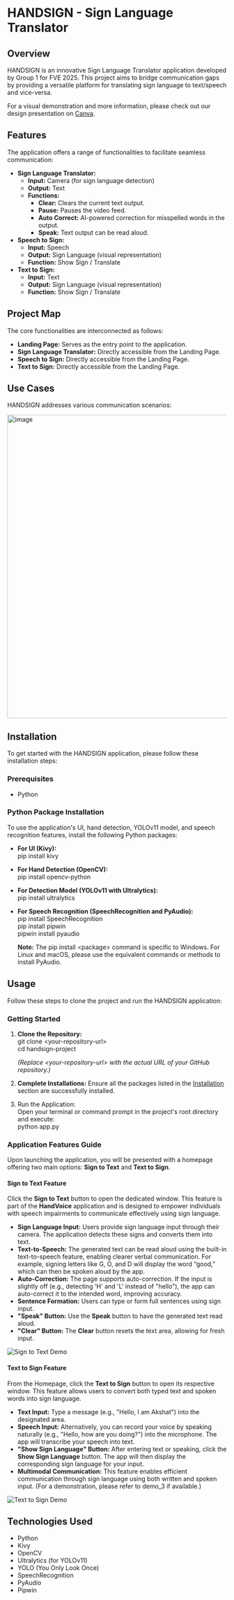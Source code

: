 # **HANDSIGN \- Sign Language Translator**

## **Overview**

HANDSIGN is an innovative Sign Language Translator application developed by Group 1 for FVE 2025\. This project aims to bridge communication gaps by providing a versatile platform for translating sign language to text/speech and vice-versa.

For a visual demonstration and more information, please check out our design presentation on [Canva](https://www.canva.com/design/DAGlpdPJcUo/ex1hLADz94YlG9FArJYQ1Q/edit?utm_content=DAGlpdPJcUo&utm_campaign=designshare&utm_medium=link2&utm_source=sharebutton&authuser=0).

## **Features**

The application offers a range of functionalities to facilitate seamless communication:

* **Sign Language Translator:**  
  * **Input:** Camera (for sign language detection)  
  * **Output:** Text  
  * **Functions:**  
    * **Clear:** Clears the current text output.  
    * **Pause:** Pauses the video feed.  
    * **Auto Correct:** AI-powered correction for misspelled words in the output.  
    * **Speak:** Text output can be read aloud.  
* **Speech to Sign:**  
  * **Input:** Speech  
  * **Output:** Sign Language (visual representation)  
  * **Function:** Show Sign / Translate  
* **Text to Sign:**  
  * **Input:** Text  
  * **Output:** Sign Language (visual representation)  
  * **Function:** Show Sign / Translate

## **Project Map**

The core functionalities are interconnected as follows:

* **Landing Page:** Serves as the entry point to the application.  
* **Sign Language Translator:** Directly accessible from the Landing Page.  
* **Speech to Sign:** Directly accessible from the Landing Page.  
* **Text to Sign:** Directly accessible from the Landing Page.

## **Use Cases**

HANDSIGN addresses various communication scenarios:

<img width="1234" height="695" alt="image" src="https://github.com/user-attachments/assets/c1b512c2-14e8-46c7-9662-a907a2017e38" />


## **Installation**

To get started with the HANDSIGN application, please follow these installation steps:

### **Prerequisites**

* Python

### **Python Package Installation**

To use the application's UI, hand detection, YOLOv11 model, and speech recognition features, install the following Python packages:

* **For UI (Kivy):**  
  pip install kivy

* **For Hand Detection (OpenCV):**  
  pip install opencv-python

* **For Detection Model (YOLOv11 with Ultralytics):**  
  pip install ultralytics

* **For Speech Recognition (SpeechRecognition and PyAudio):**  
  pip install SpeechRecognition  
  pip install pipwin  
  pipwin install pyaudio

  **Note:** The pip install \<package\> command is specific to Windows. For Linux and macOS, please use the equivalent commands or methods to install PyAudio.

## **Usage**

Follow these steps to clone the project and run the HANDSIGN application:

### **Getting Started**

1. **Clone the Repository:**  
   git clone \<your-repository-url\>  
   cd handsign-project

   *(Replace \<your-repository-url\> with the actual URL of your GitHub repository.)*  
2. **Complete Installations:** Ensure all the packages listed in the [Installation](https://www.google.com/search?q=%23installation) section are successfully installed.  
3. Run the Application:  
   Open your terminal or command prompt in the project's root directory and execute:  
   python app.py

### **Application Features Guide**

Upon launching the application, you will be presented with a homepage offering two main options: **Sign to Text** and **Text to Sign**.

#### **Sign to Text Feature**

Click the **Sign to Text** button to open the dedicated window. This feature is part of the **HandVoice** application and is designed to empower individuals with speech impairments to communicate effectively using sign language.

* **Sign Language Input:** Users provide sign language input through their camera. The application detects these signs and converts them into text.  
* **Text-to-Speech:** The generated text can be read aloud using the built-in text-to-speech feature, enabling clearer verbal communication. For example, signing letters like G, O, and D will display the word “good,” which can then be spoken aloud by the app.  
* **Auto-Correction:** The page supports auto-correction. If the input is slightly off (e.g., detecting 'H' and 'L' instead of "hello"), the app can auto-correct it to the intended word, improving accuracy.  
* **Sentence Formation:** Users can type or form full sentences using sign input.  
* **"Speak" Button:** Use the **Speak** button to have the generated text read aloud.  
* **"Clear" Button:** The **Clear** button resets the text area, allowing for fresh input.

![Sign to Text Demo](https://drive.google.com/file/d/1jytnRHUC5LRaVTzNOSF7JQqRGuavR0mA/view?usp=sharing)

#### **Text to Sign Feature**

From the Homepage, click the **Text to Sign** button to open its respective window. This feature allows users to convert both typed text and spoken words into sign language.

* **Text Input:** Type a message (e.g., "Hello, I am Akshat") into the designated area.  
* **Speech Input:** Alternatively, you can record your voice by speaking naturally (e.g., "Hello, how are you doing?") into the microphone. The app will transcribe your speech into text.  
* **"Show Sign Language" Button:** After entering text or speaking, click the **Show Sign Language** button. The app will then display the corresponding sign language for your input.  
* **Multimodal Communication:** This feature enables efficient communication through sign language using both written and spoken input. (For a demonstration, please refer to demo\_3 if available.)

![Text to Sign Demo](https://drive.google.com/file/d/1zZ_879s1-jEwlWzWnwgpfLHuZgPgwlKd/view?usp=sharing)

## **Technologies Used**

* Python  
* Kivy  
* OpenCV  
* Ultralytics (for YOLOv11)  
* YOLO (You Only Look Once)  
* SpeechRecognition  
* PyAudio  
* Pipwin
